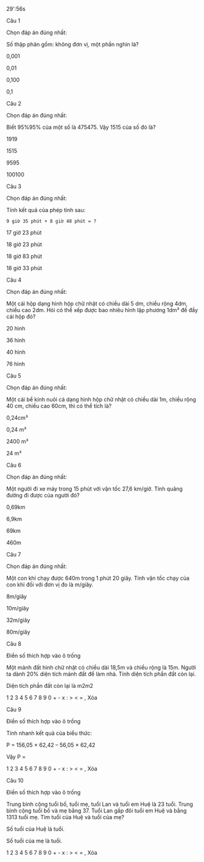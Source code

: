 29':56s

Câu 1

Chọn đáp án đúng nhất: 

Số thập phân gồm: không đơn vị, một phần nghìn là?

0,001

0,01

0,100

0,1

Câu 2

Chọn đáp án đúng nhất: 

Biết 95%95% của một số là 475475. Vậy 1515 của số đó là? 

1919

1515

9595

100100

Câu 3

Chọn đáp án đúng nhất: 

Tính kết quả của phép tính sau: 

    9 giờ 35 phút + 8 giờ 48 phút = ?

17 giờ 23 phút

18 giờ 23 phút

18 giờ 83 phút

18 giờ 33 phút

Câu 4

Chọn đáp án đúng nhất: 

Một cái hộp dạng hình hộp chữ nhật có chiều dài 5 dm, chiều rộng 4dm, chiều cao 2dm. Hỏi có thể xếp được bao nhiêu hình lập phương 1dm³ để đầy cái hộp đó? 

20 hình

36 hình

40 hình

76 hình

Câu 5

Chọn đáp án đúng nhất: 

Một cái bể kính nuôi cá dạng hình hộp chữ nhật có chiều dài 1m, chiều rộng 40 cm, chiều cao 60cm, thì có thể tích là?

0,24cm³

0,24 m³

2400 m³

24 m³

Câu 6

Chọn đáp án đúng nhất: 

Một người đi xe máy trong 15 phút với vận tốc 27,6 km/giờ. Tính quãng đường đi được của người đó? 

0,69km

6,9km

69km

460m

Câu 7

Chọn đáp án đúng nhất: 

Một con khỉ chạy được 640m trong 1 phút 20 giây. Tính vận tốc chạy của con khỉ đối với đơn vị đo là m/giây. 

8m/giây

10m/giây

32m/giây

80m/giây

Câu 8

Điền số thích hợp vào ô trống 

Một mảnh đất hình chữ nhật có chiều dài 18,5m và chiều rộng là 15m. Người ta dành 20% diện tích mảnh đất để làm nhà. Tính diện tích phần đất còn lại.

Diện tích phần đất còn lại là  m2m2

1 2 3 4 5 6 7 8 9 0 + - x : > < = , Xóa

Câu 9

Điền số thích hợp vào ô trống 

Tính nhanh kết quả của biểu thức: 

P = 156,05 × 62,42 – 56,05 × 62,42 

Vậy P =  

1 2 3 4 5 6 7 8 9 0 + - x : > < = , Xóa

Câu 10

Điền số thích hợp vào ô trống 

Trung bình cộng tuổi bố, tuổi mẹ, tuổi Lan và tuổi em Huệ là 23 tuổi. Trung bình cộng tuổi bố và mẹ bằng 37. Tuổi Lan gấp đôi tuổi em Huệ và bằng 1313 tuổi mẹ. Tìm tuổi của Huệ và tuổi của mẹ?

Số tuổi của Huệ là  tuổi.

Số tuổi của mẹ là  tuổi.

1 2 3 4 5 6 7 8 9 0 + - x : > < = , Xóa
